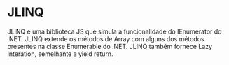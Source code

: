 # JLINQ
JLINQ é uma biblioteca JS que simula a funcionalidade do IEnumerator do .NET.
JLINQ extende os métodos de Array com alguns dos métodos presentes na classe Enumerable do .NET.
JLINQ também fornece Lazy Interation, semelhante a yield return.
